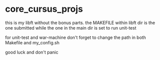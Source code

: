 # core_cursus_projs
this is my libft without the bonus parts.
the MAKEFILE within libft dir is the one submitted
while the one in the main dir is set to run unit-test

for unit-test and war-machine don't forget to change
the path in both Makefile and my_config.sh

good luck and don't panic
